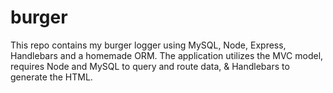 # burger
This repo contains my burger logger using MySQL, Node, Express, Handlebars and a homemade ORM. The application utilizes the MVC model, requires Node and MySQL to query and route data, &amp; Handlebars to generate the HTML. 
